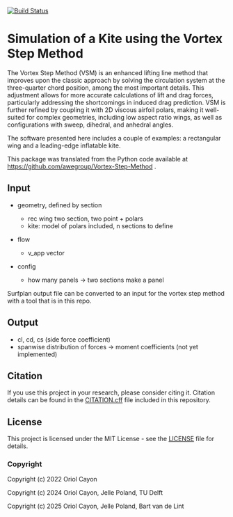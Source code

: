 [![Build Status](https://github.com/Albatross-Kite-Transport/VortexStepMethod.jl/actions/workflows/CI.yml/badge.svg?branch=main)](https://github.com/Albatross-Kite-Transport/VortexStepMethod.jl/actions/workflows/CI.yml?query=branch%3Amain)

# Simulation of a Kite using the Vortex Step Method

The Vortex Step Method (VSM) is an enhanced lifting line method that improves upon the classic approach by solving the circulation system at the three-quarter chord position, among the most important details. This adjustment allows for more accurate calculations of lift and drag forces, particularly addressing the shortcomings in induced drag prediction. VSM is further refined by coupling it with 2D viscous airfoil polars, making it well-suited for complex geometries, including low aspect ratio wings, as well as configurations with sweep, dihedral, and anhedral angles.

The software presented here includes a couple of examples: a rectangular wing and a leading-edge inflatable kite.

This package was translated from the Python code available at https://github.com/awegroup/Vortex-Step-Method .

## Input
- geometry, defined by section
  - rec wing two section, two point + polars
  - kite: model of polars included, n sections to define

- flow
  - v_app vector

- config
  - how many panels
    -> two sections make a panel

Surfplan output file can be converted to an input for the vortex step method with a tool that is in this repo.

## Output
- cl, cd, cs (side force coefficient)
- spanwise distribution of forces
  -> moment coefficients (not yet implemented)

## Citation
If you use this project in your research, please consider citing it. 
Citation details can be found in the [CITATION.cff](CITATION.cff) file included in this repository.

## License
This project is licensed under the MIT License - see the [LICENSE](LICENSE) file for details.

### Copyright
Copyright (c) 2022 Oriol Cayon

Copyright (c) 2024 Oriol Cayon, Jelle Poland, TU Delft

Copyright (c) 2025 Oriol Cayon, Jelle Poland, Bart van de Lint